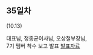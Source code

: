 ## 35일차
(10.13)

대표님, 정종균이사님, 오상철부장님,\
7기 멤버 착수 보고 발표
[발표자료](https://docs.google.com/presentation/d/1SoS2iAHa-jsH0e_Mnx5FBJwen81cWmKv/edit#slide=id.p1)